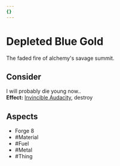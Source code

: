 ```yaml
---
{}
---
```

# Depleted Blue Gold
The faded fire of alchemy's savage summit.
## Consider
I will probably die young now.. 
<br>**Effect:** [Invincible Audacity](https://uadaf.theevilroot.xyz/rowenarium/element/invincible.audacity), destroy
## Aspects
- Forge 8
- #Material
- #Fuel
- #Metal
 - #Thing